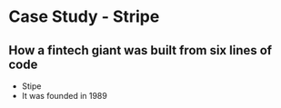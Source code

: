 # Case Study - Stripe
## How a fintech giant was built from six lines of code
* Stipe
* It was founded in 1989
